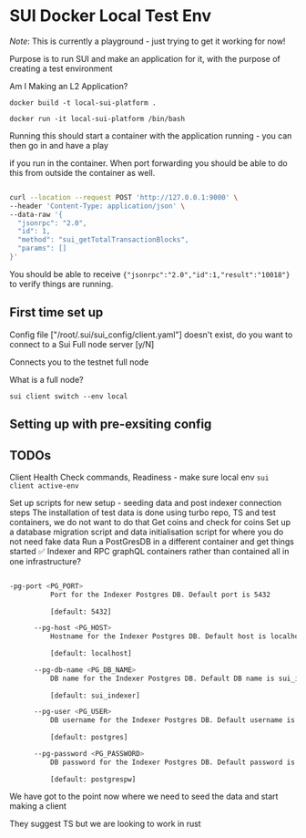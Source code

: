 # SUI Docker Local Test Env

_Note_: This is currently a playground - just trying to get it working for now!

Purpose is to run SUI and make an application for it, with the purpose of creating a test environment

Am I Making an L2 Application?

`docker build -t local-sui-platform .`

`docker run -it local-sui-platform /bin/bash`

Running this should start a container with the application running - you can then go in and have a play

if you run in the container. When port forwarding you should be able to do this from outside the container as well.

```bash

curl --location --request POST 'http://127.0.0.1:9000' \
--header 'Content-Type: application/json' \
--data-raw '{
  "jsonrpc": "2.0",
  "id": 1,
  "method": "sui_getTotalTransactionBlocks",
  "params": []
}'

```

You should be able to receive `{"jsonrpc":"2.0","id":1,"result":"10018"}` to verify things are running.

## First time set up

Config file ["/root/.sui/sui_config/client.yaml"] doesn't exist, do you want to connect to a Sui Full node server [y/N]

Connects you to the testnet full node

What is a full node?

`sui client switch --env local`

## Setting up with pre-exsiting config

## TODOs

Client Health Check commands, Readiness - make sure local env
`sui client active-env`

Set up scripts for new setup - seeding data and post indexer connection steps
The installation of test data is done using turbo repo, TS and test containers, we do not want to do that
Get coins and check for coins
Set up a database migration script and data initialisation script for where you do not need fake data
Run a PostGresDB in a different container and get things started ✅
Indexer and RPC graphQL containers rather than contained all in one infrastructure?

```bash

-pg-port <PG_PORT>
          Port for the Indexer Postgres DB. Default port is 5432
          
          [default: 5432]

      --pg-host <PG_HOST>
          Hostname for the Indexer Postgres DB. Default host is localhost
          
          [default: localhost]

      --pg-db-name <PG_DB_NAME>
          DB name for the Indexer Postgres DB. Default DB name is sui_indexer
          
          [default: sui_indexer]

      --pg-user <PG_USER>
          DB username for the Indexer Postgres DB. Default username is postgres
          
          [default: postgres]

      --pg-password <PG_PASSWORD>
          DB password for the Indexer Postgres DB. Default password is postgrespw
          
          [default: postgrespw]

```

We have got to the point now where we need to seed the data and start making a client

They suggest TS but we are looking to work in rust


